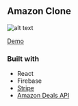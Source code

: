 ## Amazon Clone

![alt text](https://i.imgur.com/Z4yeriE.png)

[Demo](https://ibb.co/6D0xh8F)

### Built with

- React
- Firebase
- [Stripe](https://stripe.com/)
- [Amazon Deals API](https://rapidapi.com/frerescodeurs/api/amazon-deals)
